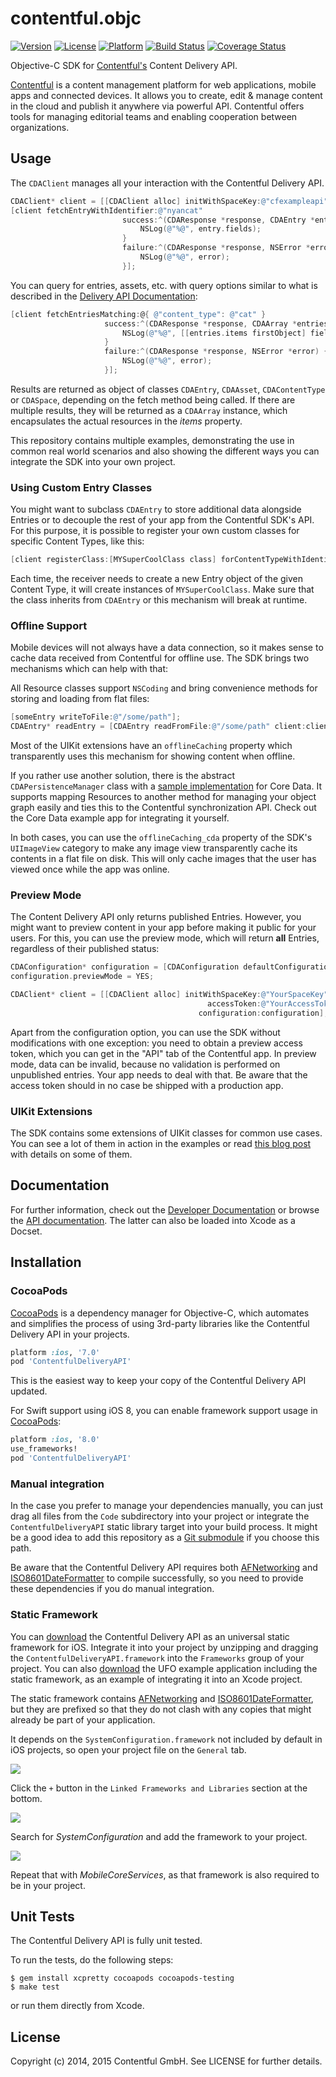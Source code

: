 # contentful.objc

[![Version](https://img.shields.io/cocoapods/v/ContentfulDeliveryAPI.svg?style=flat)](http://cocoadocs.org/docsets/ContentfulDeliveryAPI)
[![License](https://img.shields.io/cocoapods/l/ContentfulDeliveryAPI.svg?style=flat)](http://cocoadocs.org/docsets/ContentfulDeliveryAPI)
[![Platform](https://img.shields.io/cocoapods/p/ContentfulDeliveryAPI.svg?style=flat)](http://cocoadocs.org/docsets/ContentfulDeliveryAPI)
[![Build Status](https://img.shields.io/travis/contentful/contentful.objc/master.svg?style=flat)](https://travis-ci.org/contentful/contentful.objc)
[![Coverage Status](https://img.shields.io/coveralls/contentful/contentful.objc.svg)](https://coveralls.io/github/contentful/contentful.objc)

Objective-C SDK for [Contentful's][1] Content Delivery API.

[Contentful][1] is a content management platform for web applications, mobile apps and connected devices. It allows you to create, edit & manage content in the cloud and publish it anywhere via powerful API. Contentful offers tools for managing editorial teams and enabling cooperation between organizations.

## Usage

The `CDAClient` manages all your interaction with the Contentful Delivery API.

```objective-c
CDAClient* client = [[CDAClient alloc] initWithSpaceKey:@"cfexampleapi" accessToken:@"b4c0n73n7fu1"];
[client fetchEntryWithIdentifier:@"nyancat"
                         success:^(CDAResponse *response, CDAEntry *entry) {
                             NSLog(@"%@", entry.fields);
                         }
                         failure:^(CDAResponse *response, NSError *error) {
                             NSLog(@"%@", error);
                         }];
```

You can query for entries, assets, etc. with query options similar to what is described in the [Delivery API Documentation][6]:

```objective-c
[client fetchEntriesMatching:@{ @"content_type": @"cat" }
                     success:^(CDAResponse *response, CDAArray *entries) {
                         NSLog(@"%@", [[entries.items firstObject] fields]);
                     }
                     failure:^(CDAResponse *response, NSError *error) {
                         NSLog(@"%@", error);
                     }];
```

Results are returned as object of classes `CDAEntry`, `CDAAsset`, `CDAContentType` or `CDASpace`, depending on the fetch method being called. If there are multiple results, they will be returned as a `CDAArray` instance, which encapsulates the actual resources in the *items* property.

This repository contains multiple examples, demonstrating the use in common real world
scenarios and also showing the different ways you can integrate the SDK into your own project.

### Using Custom Entry Classes

You might want to subclass `CDAEntry` to store additional data alongside Entries or to decouple the rest of your app from the Contentful SDK's API. For this purpose, it is possible to register your own custom classes for specific Content Types, like this:

```objective-c
[client registerClass:[MYSuperCoolClass class] forContentTypeWithIdentifier:@"MyContentType"];
```

Each time, the receiver needs to create a new Entry object of the given Content Type, it will create instances of `MYSuperCoolClass`. Make sure that the class inherits from `CDAEntry` or this mechanism will break at runtime.

### Offline Support

Mobile devices will not always have a data connection, so it makes sense to cache data received from Contentful for offline use. The SDK brings two mechanisms which can help with that:

All Resource classes support `NSCoding` and bring convenience methods for storing and loading from flat files:

```objective-c
[someEntry writeToFile:@"/some/path"];
CDAEntry* readEntry = [CDAEntry readFromFile:@"/some/path" client:client];
```

Most of the UIKit extensions have an `offlineCaching` property which transparently uses this mechanism for showing content when offline.

If you rather use another solution, there is the abstract `CDAPersistenceManager` class with a [sample implementation](https://github.com/contentful/contentful-persistence.objc/blob/master/Code/CoreDataManager.m) for Core Data. It supports mapping Resources to another method for managing your object graph easily and ties this to the Contentful synchronization API. Check out the Core Data example app for integrating it yourself.

In both cases, you can use the `offlineCaching_cda` property of the SDK's `UIImageView` category to make any image view transparently cache its contents in a flat file on disk. This will only cache images that the user has viewed once while the app was online.

### Preview Mode

The Content Delivery API only returns published Entries. However, you might want to preview content in your app before making it public for your users. For this, you can use the preview mode, which will return **all** Entries, regardless of their published status:

```objective-c
CDAConfiguration* configuration = [CDAConfiguration defaultConfiguration];
configuration.previewMode = YES;

CDAClient* client = [[CDAClient alloc] initWithSpaceKey:@"YourSpaceKey"
                                            accessToken:@"YourAccessToken"
                                          configuration:configuration];
```

Apart from the configuration option, you can use the SDK without modifications with one exception: you need to obtain a preview access token, which you can get in the "API" tab of the Contentful app. In preview mode, data can be invalid, because no validation is performed on unpublished entries. Your app needs to deal with that. Be aware that the access token should in no case be shipped with a production app.

### UIKit Extensions

The SDK contains some extensions of UIKit classes for common use cases. You can see a lot of them in action in the examples or read [this blog post][11] with details on some of them.

## Documentation

For further information, check out the [Developer Documentation][6] or browse the [API documentation][7]. The latter can also be loaded into Xcode as a Docset.

## Installation

### CocoaPods

[CocoaPods][2] is a dependency manager for Objective-C, which automates and simplifies the process of using 3rd-party libraries like the Contentful Delivery API in your projects.

```ruby
platform :ios, '7.0'
pod 'ContentfulDeliveryAPI'
```

This is the easiest way to keep your copy of the Contentful Delivery API updated.

For Swift support using iOS 8, you can enable framework support usage in [CocoaPods][2]:

```ruby
platform :ios, '8.0'
use_frameworks!
pod 'ContentfulDeliveryAPI'
```

### Manual integration

In the case you prefer to manage your dependencies manually, you can just drag all files from the `Code` subdirectory into your project or integrate the `ContentfulDeliveryAPI` static library target into your build process. It might be a good idea to add this repository as a [Git submodule][5] if you choose this path.

Be aware that the Contentful Delivery API requires both [AFNetworking][3] and [ISO8601DateFormatter][4] to compile successfully, so you need to provide these dependencies if you do manual integration.

### Static Framework

You can [download][8] the Contentful Delivery API as an universal static framework for iOS. Integrate it into your project by unzipping and dragging the `ContentfulDeliveryAPI.framework` into the `Frameworks` group of your project. You can also [download][9] the UFO example application including the static framework, as an example of integrating it into an Xcode project.

The static framework contains [AFNetworking][3] and [ISO8601DateFormatter][4], but they are prefixed so that they do not clash with any copies that might already be part of your application.

It depends on the `SystemConfiguration.framework` not included by default in iOS projects, so open your project file on the `General` tab.

![](Screenshots/GeneralTab.png)

Click the `+` button in the `Linked Frameworks and Libraries` section at the bottom.

![](Screenshots/Frameworks.png)

Search for *SystemConfiguration* and add the framework to your project.

![](Screenshots/SearchForFramework.png)

Repeat that with *MobileCoreServices*, as that framework is also required to be in your project.

## Unit Tests

The Contentful Delivery API is fully unit tested.

To run the tests, do the following steps:

    $ gem install xcpretty cocoapods cocoapods-testing
    $ make test

or run them directly from Xcode.

## License

Copyright (c) 2014, 2015 Contentful GmbH. See LICENSE for further details.


[1]: https://www.contentful.com
[2]: https://cocoapods.org/
[3]: https://github.com/AFNetworking/AFNetworking
[4]: http://boredzo.org/iso8601dateformatter/
[5]: http://git-scm.com/docs/git-submodule
[6]: http://docs.contentfulcda.apiary.io/
[7]: http://cocoadocs.org/docsets/ContentfulDeliveryAPI/1.9.6/
[8]: http://static.contentful.com/downloads/iOS/ContentfulDeliveryAPI-1.9.6.zip
[9]: http://static.contentful.com/downloads/iOS/UFO.zip
[11]: https://www.contentful.com/blog/2014/04/04/contentful-ios-sdk/
